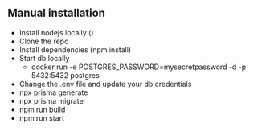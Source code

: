 ## Manual installation
 - Install nodejs locally ()
 - Clone the repo
 - Install dependencies (npm install)
 - Start db locally
    - docker run -e POSTGRES_PASSWORD=mysecretpassword -d -p 5432:5432 postgres
 - Change the .env file and update your db credentials
 - npx prisma generate
 - npx prisma migrate
 - npm run  build
 - npm run start